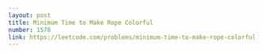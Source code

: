 ```yaml
---
layout: post
title: Minimum Time to Make Rope Colorful
number: 1578
link: https://leetcode.com/problems/minimum-time-to-make-rope-colorful
---
```


